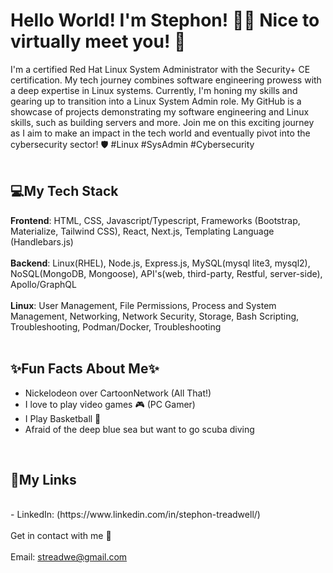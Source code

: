 # Hello World! I'm Stephon! 👋🏽 Nice to virtually meet you! 🤝

I'm a certified Red Hat Linux System Administrator with the Security+ CE certification. My tech journey combines software engineering prowess with a deep expertise in Linux systems. Currently, I'm honing my skills and gearing up to transition into a Linux System Admin role. My GitHub is a showcase of projects demonstrating my software engineering and Linux skills, such as building servers and more. Join me on this exciting journey as I aim to make an impact in the tech world and eventually pivot into the cybersecurity sector! 🛡️ #Linux #SysAdmin #Cybersecurity
<br>
<br>

## 💻My Tech Stack
<strong>Frontend</strong>: HTML, CSS, Javascript/Typescript, Frameworks (Bootstrap, Materialize, Tailwind CSS), React, Next.js, Templating Language (Handlebars.js)
<br>
<br>
<strong>Backend</strong>: Linux(RHEL), Node.js, Express.js, MySQL(mysql lite3, mysql2), NoSQL(MongoDB, Mongoose), API's(web, third-party, Restful, server-side), Apollo/GraphQL
<br>
<br>
<strong>Linux</strong>: User Management, File Permissions, Process and System Management, Networking, Network Security, Storage, Bash Scripting, Troubleshooting, Podman/Docker, Troubleshooting
<br>
<br>

## ✨Fun Facts About Me✨
- Nickelodeon over CartoonNetwork (All That!)
- I love to play video games 🎮 (PC Gamer)
- I Play Basketball 🏀
- Afraid of the deep blue sea but want to go scuba diving
<br>

## 🔗My Links
<br>
- LinkedIn: (https://www.linkedin.com/in/stephon-treadwell/)
<br>
<br>
Get in contact with me 📧
<br>
<br>
Email: <a href = "mailto:streadwe@gmail.com">streadwe@gmail.com</a>
 
